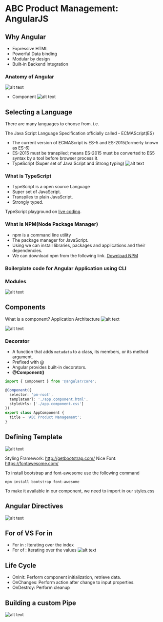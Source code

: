 # ABC Product Management: AngularJS

## Why Angular
- Expressive HTML
- Powerful Data binding
- Modular by design
- Built-in Backend Integration

### Anatomy of Angular
![alt text](images/anatomy1.png)

- Component
![alt text](images/component1.png)

Selecting a Language
--------------------
There are many languages to choose from. i.e.

The Java Script Language Specification officially called - ECMAScript(ES)
- The current version of ECMAScript is ES-5 and ES-2015(formerly known as ES-6)
- ES-2015 must be transpiled; means ES-2015 must be converted to ES5 syntax by a tool before browser process it.
- TypeScript (Super set of Java Script and Strong typing)
![alt text](images/selectinglang.png)

### What is TypeScript
- TypeScript is a open source Language
- Super set of JavaScript.
- Transpiles to plain JavaScript.
- Strongly typed.

TypeScript playground on [live coding](http://www.typescriptlang.org/play/).

### What is NPM(Node Package Manager)
- npm is a command line utility
- The package manager for JavaScript.
- Using we can install libraries, packages and applications and their dependencies.
- We can download npm from the following link. [Download NPM](https://nodejs.org/en/download/)

### Boilerplate code for Angular Application using CLI

### Modules
![alt text](images/es2015modules.png)

## Components
What is a component?
Application Architecture
![alt text](images/apparch.png)

![alt text](images/component2.png)

### Decorator
- A function that adds `metadata` to a class, its members, or its method argument.
- Prefixed with @
- Angular provides built-in decorators.
- **@Component()**

```TypeScript
import { Component } from '@angular/core';

@Component({
  selector: 'pm-root',
  templateUrl: './app.component.html',
  styleUrls: ['./app.component.css']
})
export class AppComponent {
  title = 'ABC Product Management';
}
```

Defining Template
------------------
![alt text](images/definingtemplate.png)

Styling Framework: http://getbootstrap.com/
Nice Font: https://fontawesome.com/

To install bootstrap and font-awesome use the following command
```console
npm install bootstrap font-awesome
```
To make it available in our component, we need to import in our styles.css


Angular Directives
------------------
![alt text](images/directive1.png)

For of VS For in
----------------
- For in : Iterating over the index
- For of : Iterating over the values
![alt text](images/forifvsforin.png)

Life Cycle
----------
- OnInit: Perform component initialization, retrieve data.
- OnChanges: Perform action after change to input properties.
- OnDestroy: Perform cleanup

Building a custom Pipe
----------------------
![alt text](images/customepipe.png)
